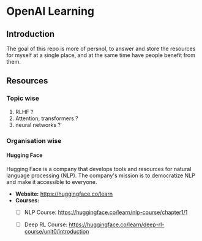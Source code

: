 # OpenAI Learning

## Introduction

The goal of this repo is more of persnol, to answer and store the resources for myself at a single place, and at the same time have people benefit from them. 

## Resources

### Topic wise 

1. RLHF ? 
2. Attention, transformers ? 
3. neural networks ? 

### Organisation wise

#### Hugging Face

Hugging Face is a company that develops tools and resources for natural language processing (NLP). The company's mission is to democratize NLP and make it accessible to everyone.

* **Website:** https://huggingface.co/learn
* **Courses:**
    - [ ] NLP Course: https://huggingface.co/learn/nlp-course/chapter1/1
    - [ ] Deep RL Course: https://huggingface.co/learn/deep-rl-course/unit0/introduction

